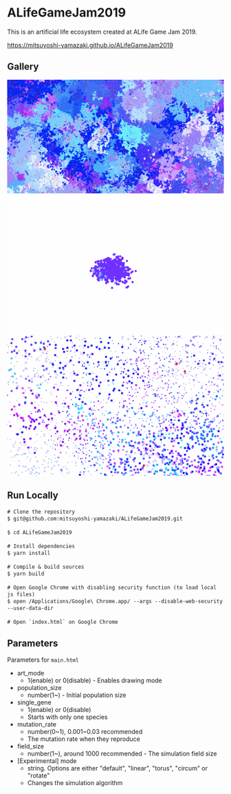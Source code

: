 # ALifeGameJam2019

This is an artificial life ecosystem created at ALife Game Jam 2019.

https://mitsuyoshi-yamazaki.github.io/ALifeGameJam2019

## Gallery

![](resources/docs/image001.png)
![](resources/docs/image002.gif)
![](resources/docs/image003.gif)

## Run Locally

```shell
# Clone the repository
$ git@github.com:mitsuyoshi-yamazaki/ALifeGameJam2019.git

$ cd ALifeGameJam2019

# Install dependencies
$ yarn install

# Compile & build sources
$ yarn build

# Open Google Chrome with disabling security function (to load local js files)
$ open /Applications/Google\ Chrome.app/ --args --disable-web-security --user-data-dir

# Open `index.html` on Google Chrome
```


## Parameters

Parameters for `main.html`

- art_mode
  - 1(enable) or 0(disable)
		- Enables drawing mode
- population_size
  - number(1~)
		- Initial population size
- single_gene
  - 1(enable) or 0(disable)
  - Starts with only one species
- mutation_rate
  - number(0~1), 0.001~0.03 recommended
  - The mutation rate when they reproduce
- field_size
  - number(1~), around 1000 recommended
		- The simulation field size
- [Experimental] mode
  - string. Options are either "default", "linear", "torus", "circum" or "rotate"
  - Changes the simulation algorithm
